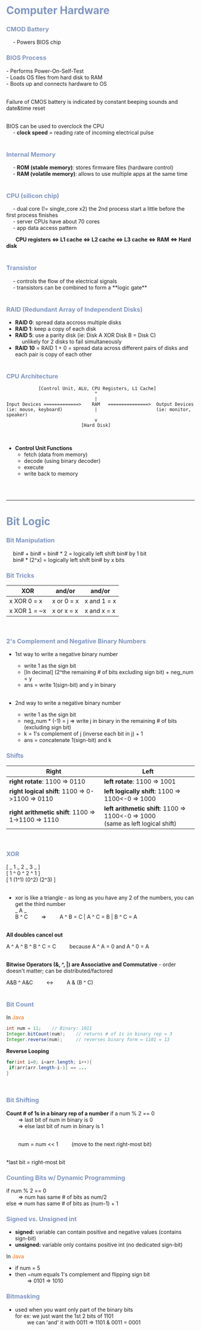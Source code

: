 <h1 style="color:#8096c2">Computer Hardware</h1>

<h3 style="color:#8096c2">CMOD Battery</h3> 
&ensp;&ensp;      - Powers BIOS chip

<h3 style="color:#8096c2">BIOS Process</h3>
- Performs Power-On-Self-Test <br>
- Loads OS files from hard disk to RAM <br>
- Boots up and connects hardware to OS <br> <br>

Failure of CMOS battery is indicated by constant beeping sounds and date&time reset <br> <br>

BIOS can be used to overclock the CPU <br>
&ensp;&ensp;      - **clock speed** = reading rate of incoming electrical pulse <br> <br>

<h3 style="color:#8096c2">Internal Memory</h3>

&ensp;&ensp;      - **ROM (stable memory)**: stores firmware files (hardware control) <br>
&ensp;&ensp;      - **RAM (volatile memory)**: allows to use multiple apps at the same time <br> <br>

<h3 style="color:#8096c2">CPU (silicon chip)</h3>
 &ensp;&ensp;     - dual core (!= single_core x2) the 2nd process start a little before the first process finishes <br>
 &ensp;&ensp;     - server CPUs have about 70 cores <br>
 &ensp;&ensp;     - app data access pattern <br>
 
 &ensp;&ensp;&ensp;    **CPU registers <=> L1 cache <=> L2 cache <=> L3 cache <=> RAM <=> Hard disk** <br> <br>

<h3 style="color:#8096c2">Transistor</h3> 
&ensp;&ensp; - controls the flow of the electrical signals <br>
&ensp;&ensp; - transistors can be combined to form a **logic gate** <br> <br>

<h3 style="color:#8096c2">RAID (Redundant Array of Independent Disks)</h3>

- **RAID 0**: spread data accross multiple disks <br>
- **RAID 1**: keep a copy of each disk <br>
- **RAID 5**: use a parity disk (ie: Disk A XOR Disk B = Disk C) <br>
&ensp;&ensp;        unlikely for 2 disks to fail simultaneously <br>
- **RAID 10** = RAID 1 + 0 = spread data across different pairs of disks and each pair is copy of each other
 <br> <br>

 <h3 style="color:#8096c2">CPU Architecture</h3>

```
            [Control Unit, ALU, CPU Registers, L1 Cache]
                                 ^
                                 |
Input Devices =============>    RAM   ===============>  Output Devices
(ie: mouse, keyboard)            |                      (ie: monitor, speaker)
                                 v
                            [Hard Disk]
```
<br>

- **Control Unit Functions**
    - fetch (data from memory) <br>
    - decode (using binary decoder) <br>
    - execute <br>
    - write back to memory <br>

<br> <br>
____________________________________________________________________________


<h1 style="color:#8096c2">Bit Logic</h1>

<h3 style="color:#8096c2">Bit Manipulation</h3>
&ensp;&ensp;     bin# + bin# = bin# * 2 = logically left shift bin# by 1 bit <br>
&ensp;&ensp;     bin# * (2^x) = logically left shift bin# by x bits <br>

<h3 style="color:#8096c2">Bit Tricks</h3>

| XOR             |  and/or         |  and/or         |
|-----------------|-----------------|-----------------|
| x XOR 0 =  x    |    x or 0 = x   |    x and 1 = x  |
| x XOR 1 = ~x    |    x or x = x   |    x and x = x  |

<br> 

<h3 style="color:#8096c2">2's Complement and Negative Binary Numbers</h3>

- 1st way to write a negative binary number <br>
    - write 1 as the sign bit <br>
    - [In decimal] (2^the remaining # of bits excluding sign bit) + neg_num = y <br>
    - ans = write 1(sign-bit) and y in binary <br> <br>

- 2nd way to write a negative binary number <br>
    - write 1 as the sign bit <br>
    - neg_num * (-1) = j => write j in binary in the remaining # of bits (excluding sign bit) <br>
    - k = 1's complement of j (inverse each bit in j) + 1 <br>
    - ans = concatenate 1(sign-bit) and k <br>

<h3 style="color:#8096c2">Shifts</h3>

| Right                                                   |     Left                                                   |
| ------------------------------------                    |     ------------------------------------                   |
| **right rotate**: 1100 => 0110                          |    **left rotate**: 1100 => 1001                           |
| **right logical shift**: 1100 => 0->1100 => 0110        |    **left logically shift**: 1100 => 1100<-0 => 1000       |
| **right arithmetic shift**: 1100 => 1->1100 => 1110     |    **left arithmetic shift**: 1100 => 1100<-0 => 1000 <br>(same as left logical shift) |

<br>

<h3 style="color:#8096c2">XOR</h3>

\[ _ 1 _ 2 _ 3 _ \] <br>
\[ 1 ^ 0 ^ 2 ^ 1 \] <br>
\[ 1 (1^1) (0^2) (2^3) \] <br><br>

- xor is like a triangle - as long as you have any 2 of the numbers, you can get the third number <br>
 _ A _<br>
 B ^ C  &emsp;&emsp;  =>  &emsp;&emsp;  A ^ B = C | A ^ C = B | B ^ C = A <br><br>

**All doubles cancel out**

A ^ A ^ B ^ B ^ C = C  &emsp;&emsp;   because A ^ A = 0 and A ^ 0 = A <br><br>

**Bitwise Operators (&, ^, \|) are Associative and Commutative** - order doesn't matter; can be distributed/factored

A&B ^ A&C &emsp;&emsp; &#8596; &emsp;&emsp; A & (B ^ C) <br><br>

<h3 style="color:#8096c2">Bit Count</h3>

In <span style="color:#fc6b03">Java</span>
```java
int num = 11;    // Binary: 1011
Integer.bitCount(num);    // returns # of 1s in binary rep = 3
Integer.reverse(num);     // reverses binary form = 1101 = 13
```

**Reverse Looping**
```java
for(int i=0; i<arr.length; i++){
 if(arr[arr.length-i-1] == ...
}
```

 <br>

<h3 style="color:#8096c2">Bit Shifting</h3>

**Count # of 1s in a binary rep of a number**
if a num % 2 == 0 <br>
&emsp;&emsp; => last bit of num in binary is 0 <br>
&emsp;&emsp; => else last bit of num in binary is 1 <br><br>

&emsp;&emsp; num = num << 1 &emsp;&emsp; (move to the next right-most bit) <br><br>

*last bit = right-most bit <br>

<h3 style="color:#8096c2">Counting Bits w/ Dynamic Programming</h3>

if num % 2 == 0 <br>
&emsp;&emsp; => num has same # of bits as  num/2 <br>
else => num has same # of bits as (num-1) + 1 <br>

<h3 style="color:#8096c2">Signed vs. Unsigned int</h3>

- **signed:** variable can contain positive and negative values (contains sign-bit)
- **unsigned:** variable only contains positive int (no dedicated sign-bit)

In <span style="color:#fc6b03">Java</span>

- if num = 5 <br>
- then ~num equals 1's complement and flipping sign bit <br>
&emsp;&emsp; => 0101 => 1010 <br>

<h3 style="color:#8096c2">Bitmasking</h3>

- used when you want only part of the binary bits <br>
for ex:  we just want the 1st 2 bits of 1101  <br>
&emsp;&emsp; we can 'and' it with 0011 => 1101 & 0011 = 0001

<br><br><br>









